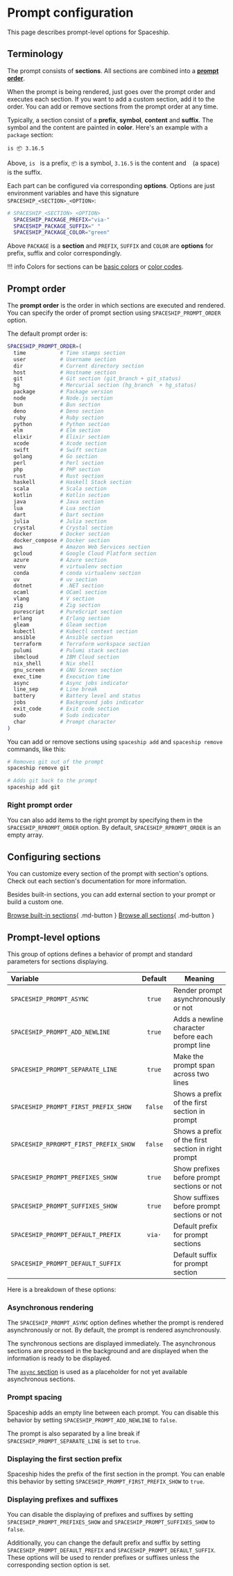 # Prompt configuration

This page describes prompt-level options for Spaceship.

## Terminology

The prompt consists of **sections**. All sections are combined into a [**prompt order**](#prompt-order).

When the prompt is being rendered, just goes over the prompt order and executes each section. If you want to add a custom section, add it to the order. You can add or remove sections from the prompt order at any time.

Typically, a section consist of a **prefix**, **symbol**, **content** and **suffix**. The symbol and the content are painted in **color**. Here's an example with a `package` section:

```
is 📦 3.16.5
```

Above, `is ` is a prefix, `📦` is a symbol, `3.16.5` is the content and ` ` (a space) is the suffix.

Each part can be configured via corresponding **options**. Options are just environment variables and have this signature `SPACESHIP_<SECTION>_<OPTION>`:

```zsh
# SPACESHIP_<SECTION>_<OPTION>
  SPACESHIP_PACKAGE_PREFIX="via·"
  SPACESHIP_PACKAGE_SUFFIX=" "
  SPACESHIP_PACKAGE_COLOR="green"
```

Above `PACKAGE` is a **section** and `PREFIX`, `SUFFIX` and `COLOR` are **options** for prefix, suffix and color correspondingly.

!!! info
    Colors for sections can be [basic colors](https://wiki.archlinux.org/index.php/zsh#Colors) or [color codes](https://upload.wikimedia.org/wikipedia/commons/1/15/Xterm_256color_chart.svg).

## Prompt order

The **prompt order** is the order in which sections are executed and rendered. You can specify the order of prompt section using `SPACESHIP_PROMPT_ORDER` option.

The default prompt order is:

```zsh
SPACESHIP_PROMPT_ORDER=(
  time           # Time stamps section
  user           # Username section
  dir            # Current directory section
  host           # Hostname section
  git            # Git section (git_branch + git_status)
  hg             # Mercurial section (hg_branch  + hg_status)
  package        # Package version
  node           # Node.js section
  bun            # Bun section
  deno           # Deno section
  ruby           # Ruby section
  python         # Python section
  elm            # Elm section
  elixir         # Elixir section
  xcode          # Xcode section
  swift          # Swift section
  golang         # Go section
  perl           # Perl section
  php            # PHP section
  rust           # Rust section
  haskell        # Haskell Stack section
  scala          # Scala section
  kotlin         # Kotlin section
  java           # Java section
  lua            # Lua section
  dart           # Dart section
  julia          # Julia section
  crystal        # Crystal section
  docker         # Docker section
  docker_compose # Docker section
  aws            # Amazon Web Services section
  gcloud         # Google Cloud Platform section
  azure          # Azure section
  venv           # virtualenv section
  conda          # conda virtualenv section
  uv             # uv section
  dotnet         # .NET section
  ocaml          # OCaml section
  vlang          # V section
  zig            # Zig section
  purescript     # PureScript section
  erlang         # Erlang section
  gleam          # Gleam section
  kubectl        # Kubectl context section
  ansible        # Ansible section
  terraform      # Terraform workspace section
  pulumi         # Pulumi stack section
  ibmcloud       # IBM Cloud section
  nix_shell      # Nix shell
  gnu_screen     # GNU Screen section
  exec_time      # Execution time
  async          # Async jobs indicator
  line_sep       # Line break
  battery        # Battery level and status
  jobs           # Background jobs indicator
  exit_code      # Exit code section
  sudo           # Sudo indicator
  char           # Prompt character
)
```

You can add or remove sections using `spaceship add` and `spaceship remove` commands, like this:

```zsh
# Removes git out of the prompt
spaceship remove git

# Adds git back to the prompt
spaceship add git
```

### Right prompt order

You can also add items to the right prompt by specifying them in the `SPACESHIP_RPROMPT_ORDER` option. By default, `SPACESHIP_RPROMPT_ORDER` is an empty array.

## Configuring sections

You can customize every section of the prompt with section's options. Check out each section's documentation for more information.

Besides built-in sections, you can add external section to your prompt or build a custom one.

[Browse built-in sections](../sections/index.md){ .md-button }
[Browse all sections](../registry.md){ .md-button }

## Prompt-level options

This group of options defines a behavior of prompt and standard parameters for sections displaying.

| Variable                              | Default | Meaning                                             |
| :------------------------------------ | :-----: | --------------------------------------------------- |
| `SPACESHIP_PROMPT_ASYNC`              | `true`  | Render prompt asynchronously or not                 |
| `SPACESHIP_PROMPT_ADD_NEWLINE`        | `true`  | Adds a newline character before each prompt line    |
| `SPACESHIP_PROMPT_SEPARATE_LINE`      | `true`  | Make the prompt span across two lines               |
| `SPACESHIP_PROMPT_FIRST_PREFIX_SHOW`  | `false` | Shows a prefix of the first section in prompt       |
| `SPACESHIP_RPROMPT_FIRST_PREFIX_SHOW` | `false` | Shows a prefix of the first section in right prompt |
| `SPACESHIP_PROMPT_PREFIXES_SHOW`      | `true`  | Show prefixes before prompt sections or not         |
| `SPACESHIP_PROMPT_SUFFIXES_SHOW`      | `true`  | Show suffixes before prompt sections or not         |
| `SPACESHIP_PROMPT_DEFAULT_PREFIX`     | `via·`  | Default prefix for prompt sections                  |
| `SPACESHIP_PROMPT_DEFAULT_SUFFIX`     |   ` `   | Default suffix for prompt section                   |

Here is a breakdown of these options:

### Asynchronous rendering

The `SPACESHIP_PROMPT_ASYNC` option defines whether the prompt is rendered asynchronously or not. By default, the prompt is rendered asynchronously.

The synchronous sections are displayed immediately. The asynchronous sections are processed in the background and are displayed when the information is ready to be displayed.

The [`async` section](../sections/async.md) is used as a placeholder for not yet available asynchronous sections.

### Prompt spacing

Spaceship adds an empty line between each prompt. You can disable this behavior by setting `SPACESHIP_PROMPT_ADD_NEWLINE` to `false`.

The prompt is also separated by a line break if `SPACESHIP_PROMPT_SEPARATE_LINE` is set to `true`.

### Displaying the first section prefix

Spaceship hides the prefix of the first section in the prompt. You can enable this behavior by setting `SPACESHIP_PROMPT_FIRST_PREFIX_SHOW` to `true`.

### Displaying prefixes and suffixes

You can disable the displaying of prefixes and suffixes by setting `SPACESHIP_PROMPT_PREFIXES_SHOW` and `SPACESHIP_PROMPT_SUFFIXES_SHOW` to `false`.

Additionally, you can change the default prefix and suffix by setting `SPACESHIP_PROMPT_DEFAULT_PREFIX` and `SPACESHIP_PROMPT_DEFAULT_SUFFIX`. These options will be used to render prefixes or suffixes unless the corresponding section option is set.
